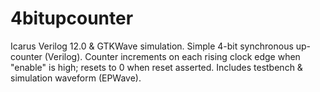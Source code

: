 # 4bitupcounter
Icarus Verilog 12.0 &amp; GTKWave simulation. Simple 4-bit synchronous up-counter (Verilog). Counter increments on each rising clock edge when "enable" is high; resets to 0 when reset asserted. Includes testbench &amp; simulation waveform (EPWave).
